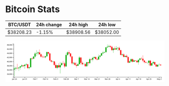 # Bitcoin Stats

BTC/USDT|24h change|24h high|24h low|
|---|---|---|---|
|$38208.23|-1.15%|$38908.56|$38052.00|

<img src="./chart.svg">

